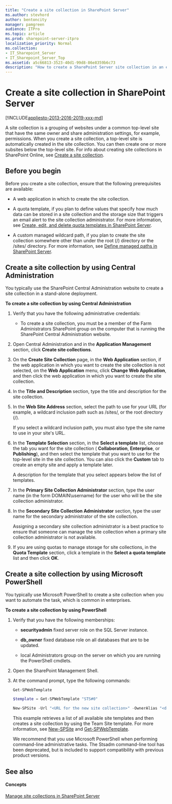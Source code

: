 ```yaml
---
title: "Create a site collection in SharePoint Server"
ms.author: stevhord
author: bentoncity
manager: pamgreen
audience: ITPro
ms.topic: article
ms.prod: sharepoint-server-itpro
localization_priority: Normal
ms.collection:
- IT_Sharepoint_Server
- IT_Sharepoint_Server_Top
ms.assetid: a5c66813-3523-40d1-99d8-86e8359b6c73
description: "How to create a SharePoint Server site collection in an existing web application."
---
```


# Create a site collection in SharePoint Server

[!INCLUDE[appliesto-2013-2016-2019-xxx-md](../includes/appliesto-2013-2016-2019-xxx-md.md)] 
  
A site collection is a grouping of websites under a common top-level site that have the same owner and share administration settings, for example, permissions. When you create a site collection, a top-level site is automatically created in the site collection. You can then create one or more subsites below the top-level site. For info about creating site collections in SharePoint Online, see [Create a site collection](/sharepoint/create-site-collection).
  
    
## Before you begin
<a name="begin"> </a>

Before you create a site collection, ensure that the following prerequisites are available:
  
- A web application in which to create the site collection.
    
- A quota template, if you plan to define values that specify how much data can be stored in a site collection and the storage size that triggers an email alert to the site collection administrator. For more information, see [Create, edit, and delete quota templates in SharePoint Server](create-edit-and-delete-quota-templates.md).
    
- A custom managed wildcard path, if you plan to create the site collection somewhere other than under the root (/) directory or the /sites/ directory. For more information, see [Define managed paths in SharePoint Server](../administration/define-managed-paths.md).
    
## Create a site collection by using Central Administration
<a name="section1"> </a>

You typically use the SharePoint Central Administration website to create a site collection in a stand-alone deployment.
  
 **To create a site collection by using Central Administration**
  
1. Verify that you have the following administrative credentials:
    
   - To create a site collection, you must be a member of the Farm Administrators SharePoint group on the computer that is running the SharePoint Central Administration website.
    
2. Open Central Administration and in the **Application Management** section, click **Create site collections**.
    
3. On the **Create Site Collection** page, in the **Web Application** section, if the web application in which you want to create the site collection is not selected, on the **Web Application** menu, click **Change Web Application**, and then click the web application in which you want to create the site collection.
    
4. In the **Title and Description** section, type the title and description for the site collection. 
    
5. In the **Web Site Address** section, select the path to use for your URL (for example, a wildcard inclusion path such as /sites/, or the root directory (/). 
    
    If you select a wildcard inclusion path, you must also type the site name to use in your site's URL.
    
6. In the **Template Selection** section, in the **Select a template** list, choose the tab you want for the site collection ( **Collaboration**, **Enterprise**, or **Publishing**), and then select the template that you want to use for the top-level site in the site collection. You can also click the **Custom** tab to create an empty site and apply a template later. 
    
    A description for the template that you select appears below the list of templates.
    
7. In the **Primary Site Collection Administrator** section, type the user name (in the form DOMAIN\username) for the user who will be the site collection administrator. 
    
8. In the **Secondary Site Collection Administrator** section, type the user name for the secondary administrator of the site collection. 
    
    Assigning a secondary site collection administrator is a best practice to ensure that someone can manage the site collection when a primary site collection administrator is not available.
    
9. If you are using quotas to manage storage for site collections, in the **Quota Template** section, click a template in the **Select a quota template** list and then click **OK**.
    
## Create a site collection by using Microsoft PowerShell
<a name="section2"> </a>

You typically use Microsoft PowerShell to create a site collection when you want to automate the task, which is common in enterprises.
  
 **To create a site collection by using PowerShell**
  
1. Verify that you have the following memberships:
    
   - **securityadmin** fixed server role on the SQL Server instance. 
    
   - **db_owner** fixed database role on all databases that are to be updated. 
    
   - local Administrators group on the server on which you are running the PowerShell cmdlets.
    
2. Open the SharePoint Management Shell.
    
3. At the command prompt, type the following commands:
    
   ```powershell
   Get-SPWebTemplate
   ```

   ```powershell
   $template = Get-SPWebTemplate "STS#0"
   ```

   ```powershell
   New-SPSite -Url "<URL for the new site collection>" -OwnerAlias "<domain\user>" -Template $template
   ```

    This example retrieves a list of all available site templates and then creates a site collection by using the Team Site template. For more information, see [New-SPSite](/powershell/module/sharepoint-server/New-SPSite?view=sharepoint-ps) and [Get-SPWebTemplate](/powershell/module/sharepoint-server/Get-SPWebTemplate?view=sharepoint-ps).
    
    We recommend that you use Microsoft PowerShell when performing command-line administrative tasks. The Stsadm command-line tool has been deprecated, but is included to support compatibility with previous product versions. 
    
## See also
<a name="section2"> </a>

#### Concepts

[Manage site collections in SharePoint Server](manage-site-collections.md)

